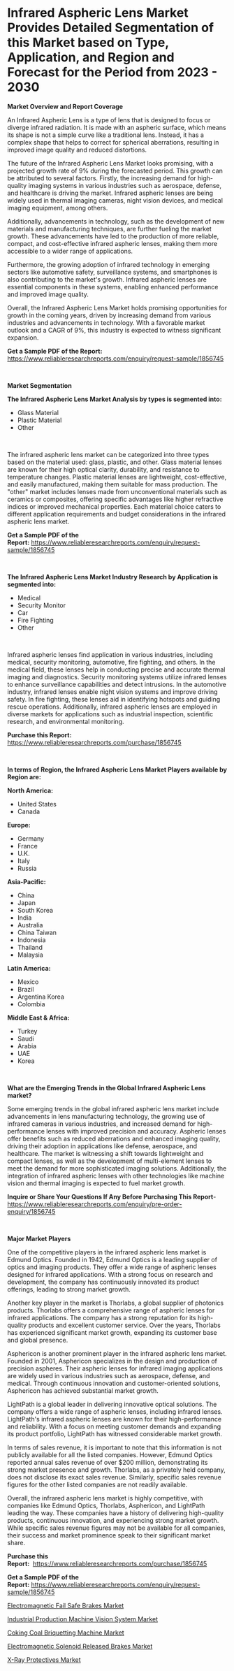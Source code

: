 <p><h1>Infrared Aspheric Lens Market Provides Detailed Segmentation of this Market based on Type, Application, and Region and Forecast for the Period from 2023 - 2030</h1></p><p><strong>Market Overview and Report Coverage</strong></p>
<p><p>An Infrared Aspheric Lens is a type of lens that is designed to focus or diverge infrared radiation. It is made with an aspheric surface, which means its shape is not a simple curve like a traditional lens. Instead, it has a complex shape that helps to correct for spherical aberrations, resulting in improved image quality and reduced distortions.</p><p>The future of the Infrared Aspheric Lens Market looks promising, with a projected growth rate of 9% during the forecasted period. This growth can be attributed to several factors. Firstly, the increasing demand for high-quality imaging systems in various industries such as aerospace, defense, and healthcare is driving the market. Infrared aspheric lenses are being widely used in thermal imaging cameras, night vision devices, and medical imaging equipment, among others.</p><p>Additionally, advancements in technology, such as the development of new materials and manufacturing techniques, are further fueling the market growth. These advancements have led to the production of more reliable, compact, and cost-effective infrared aspheric lenses, making them more accessible to a wider range of applications.</p><p>Furthermore, the growing adoption of infrared technology in emerging sectors like automotive safety, surveillance systems, and smartphones is also contributing to the market's growth. Infrared aspheric lenses are essential components in these systems, enabling enhanced performance and improved image quality.</p><p>Overall, the Infrared Aspheric Lens Market holds promising opportunities for growth in the coming years, driven by increasing demand from various industries and advancements in technology. With a favorable market outlook and a CAGR of 9%, this industry is expected to witness significant expansion.</p></p>
<p><strong>Get a Sample PDF of the Report:</strong> <a href="https://www.reliableresearchreports.com/enquiry/request-sample/1856745">https://www.reliableresearchreports.com/enquiry/request-sample/1856745</a></p>
<p>&nbsp;</p>
<p><strong>Market Segmentation</strong></p>
<p><strong>The Infrared Aspheric Lens Market Analysis by types is segmented into:</strong></p>
<p><ul><li>Glass Material</li><li>Plastic Material</li><li>Other</li></ul></p>
<p>&nbsp;</p>
<p><p>The infrared aspheric lens market can be categorized into three types based on the material used: glass, plastic, and other. Glass material lenses are known for their high optical clarity, durability, and resistance to temperature changes. Plastic material lenses are lightweight, cost-effective, and easily manufactured, making them suitable for mass production. The "other" market includes lenses made from unconventional materials such as ceramics or composites, offering specific advantages like higher refractive indices or improved mechanical properties. Each material choice caters to different application requirements and budget considerations in the infrared aspheric lens market.</p></p>
<p><strong>Get a Sample PDF of the Report:</strong>&nbsp;<a href="https://www.reliableresearchreports.com/enquiry/request-sample/1856745">https://www.reliableresearchreports.com/enquiry/request-sample/1856745</a></p>
<p>&nbsp;</p>
<p><strong>The Infrared Aspheric Lens Market Industry Research by Application is segmented into:</strong></p>
<p><ul><li>Medical</li><li>Security Monitor</li><li>Car</li><li>Fire Fighting</li><li>Other</li></ul></p>
<p>&nbsp;</p>
<p><p>Infrared aspheric lenses find application in various industries, including medical, security monitoring, automotive, fire fighting, and others. In the medical field, these lenses help in conducting precise and accurate thermal imaging and diagnostics. Security monitoring systems utilize infrared lenses to enhance surveillance capabilities and detect intrusions. In the automotive industry, infrared lenses enable night vision systems and improve driving safety. In fire fighting, these lenses aid in identifying hotspots and guiding rescue operations. Additionally, infrared aspheric lenses are employed in diverse markets for applications such as industrial inspection, scientific research, and environmental monitoring.</p></p>
<p><strong>Purchase this Report:</strong>&nbsp; <a href="https://www.reliableresearchreports.com/purchase/1856745">https://www.reliableresearchreports.com/purchase/1856745</a></p>
<p>&nbsp;</p>
<p><strong>In terms of Region, the Infrared Aspheric Lens Market Players available by Region are:</strong></p>
<p>
    <p> <strong> North America: </strong>
        <ul>
            <li>United States</li>
            <li>Canada</li>
        </ul>
        </p> 
    <p> <strong> Europe: </strong>
        <ul>
            <li>Germany</li>
            <li>France</li>
            <li>U.K.</li>
            <li>Italy</li>
            <li>Russia</li>
        </ul>
        </p> 
    <p> <strong> Asia-Pacific: </strong>
        <ul>
            <li>China</li>
            <li>Japan</li>
            <li>South Korea</li>
            <li>India</li>
            <li>Australia</li>
            <li>China Taiwan</li>
            <li>Indonesia</li>
            <li>Thailand</li>
            <li>Malaysia</li>
        </ul>
        </p> 
    <p> <strong> Latin America: </strong>
        <ul>
            <li>Mexico</li>
            <li>Brazil</li>
            <li>Argentina Korea</li>
            <li>Colombia</li>
        </ul>
        </p> 
    <p> <strong> Middle East & Africa: </strong>
        <ul>
            <li>Turkey</li>
            <li>Saudi</li>
            <li>Arabia</li>
            <li>UAE</li>
            <li>Korea</li>
        </ul>
    </p>
    </p>
<p>&nbsp;</p>
<p><strong>What are the Emerging Trends in the Global Infrared Aspheric Lens market?</strong></p>
<p><p>Some emerging trends in the global infrared aspheric lens market include advancements in lens manufacturing technology, the growing use of infrared cameras in various industries, and increased demand for high-performance lenses with improved precision and accuracy. Aspheric lenses offer benefits such as reduced aberrations and enhanced imaging quality, driving their adoption in applications like defense, aerospace, and healthcare. The market is witnessing a shift towards lightweight and compact lenses, as well as the development of multi-element lenses to meet the demand for more sophisticated imaging solutions. Additionally, the integration of infrared aspheric lenses with other technologies like machine vision and thermal imaging is expected to fuel market growth.</p></p>
<p><strong>Inquire or Share Your Questions If Any Before Purchasing This Report</strong>- <a href="https://www.reliableresearchreports.com/enquiry/pre-order-enquiry/1856745">https://www.reliableresearchreports.com/enquiry/pre-order-enquiry/1856745</a></p>
<p>&nbsp;</p>
<p><strong>Major Market Players</strong></p>
<p><p>One of the competitive players in the infrared aspheric lens market is Edmund Optics. Founded in 1942, Edmund Optics is a leading supplier of optics and imaging products. They offer a wide range of aspheric lenses designed for infrared applications. With a strong focus on research and development, the company has continuously innovated its product offerings, leading to strong market growth.</p><p>Another key player in the market is Thorlabs, a global supplier of photonics products. Thorlabs offers a comprehensive range of aspheric lenses for infrared applications. The company has a strong reputation for its high-quality products and excellent customer service. Over the years, Thorlabs has experienced significant market growth, expanding its customer base and global presence.</p><p>Asphericon is another prominent player in the infrared aspheric lens market. Founded in 2001, Asphericon specializes in the design and production of precision aspheres. Their aspheric lenses for infrared imaging applications are widely used in various industries such as aerospace, defense, and medical. Through continuous innovation and customer-oriented solutions, Asphericon has achieved substantial market growth.</p><p>LightPath is a global leader in delivering innovative optical solutions. The company offers a wide range of aspheric lenses, including infrared lenses. LightPath's infrared aspheric lenses are known for their high-performance and reliability. With a focus on meeting customer demands and expanding its product portfolio, LightPath has witnessed considerable market growth.</p><p>In terms of sales revenue, it is important to note that this information is not publicly available for all the listed companies. However, Edmund Optics reported annual sales revenue of over $200 million, demonstrating its strong market presence and growth. Thorlabs, as a privately held company, does not disclose its exact sales revenue. Similarly, specific sales revenue figures for the other listed companies are not readily available.</p><p>Overall, the infrared aspheric lens market is highly competitive, with companies like Edmund Optics, Thorlabs, Asphericon, and LightPath leading the way. These companies have a history of delivering high-quality products, continuous innovation, and experiencing strong market growth. While specific sales revenue figures may not be available for all companies, their success and market prominence speak to their significant market share.</p></p>
<p><strong>Purchase this Report:</strong>&nbsp;&nbsp;<a href="https://www.reliableresearchreports.com/purchase/1856745">https://www.reliableresearchreports.com/purchase/1856745</a></p>
<p></p>
<p><strong>Get a Sample PDF of the Report:</strong>&nbsp;<a href="https://www.reliableresearchreports.com/enquiry/request-sample/1856745">https://www.reliableresearchreports.com/enquiry/request-sample/1856745</a></p>
<p><p><a href="https://medium.com/@chasegibson1901/electromagnetic-fail-safe-brakes-market-furnishes-information-on-market-share-market-trends-and-3d5c1077b6c2">Electromagnetic Fail Safe Brakes Market</a></p><p><a href="https://medium.com/@robbleannon/industrial-production-machine-vision-system-market-the-key-to-successful-business-strategy-8d75cfa9f928">Industrial Production Machine Vision System Market</a></p><p><a href="https://medium.com/@adellalesch/coking-coal-briquetting-machine-market-furnishes-information-on-market-share-market-trends-and-7fa76eab2f1f">Coking Coal Briquetting Machine Market</a></p><p><a href="https://medium.com/@keenanmarks2023/electromagnetic-solenoid-released-brakes-market-trends-forecast-and-competitive-analysis-to-2030-d974768b22be">Electromagnetic Solenoid Released Brakes Market</a></p><p><a href="https://medium.com/@santoshh992151/x-ray-protectives-market-size-market-outlook-and-market-forecast-2023-to-2030-e7d410784778">X-Ray Protectives Market</a></p></p>